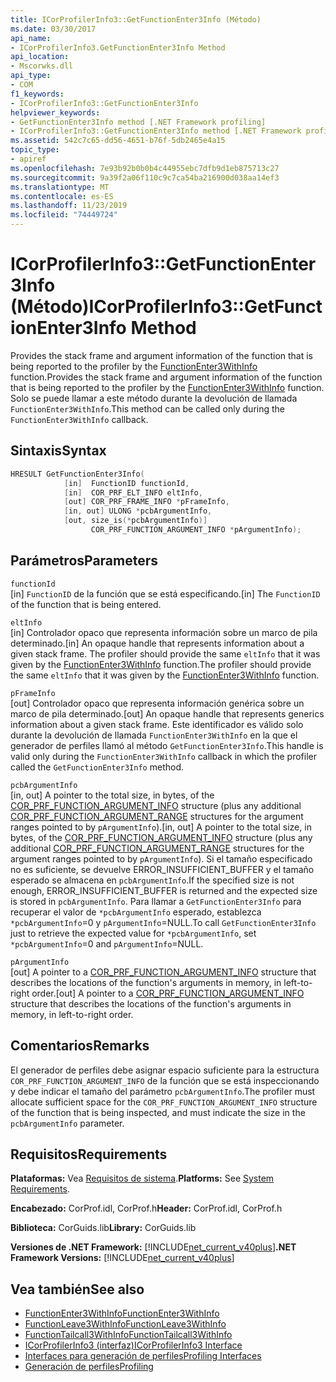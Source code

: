 ```yaml
---
title: ICorProfilerInfo3::GetFunctionEnter3Info (Método)
ms.date: 03/30/2017
api_name:
- ICorProfilerInfo3.GetFunctionEnter3Info Method
api_location:
- Mscorwks.dll
api_type:
- COM
f1_keywords:
- ICorProfilerInfo3::GetFunctionEnter3Info
helpviewer_keywords:
- GetFunctionEnter3Info method [.NET Framework profiling]
- ICorProfilerInfo3::GetFunctionEnter3Info method [.NET Framework profiling]
ms.assetid: 542c7c65-dd56-4651-b76f-5db2465e4a15
topic_type:
- apiref
ms.openlocfilehash: 7e93b92b0b0b4c44955ebc7dfb9d1eb875713c27
ms.sourcegitcommit: 9a39f2a06f110c9c7ca54ba216900d038aa14ef3
ms.translationtype: MT
ms.contentlocale: es-ES
ms.lasthandoff: 11/23/2019
ms.locfileid: "74449724"
---
```

# <a name="icorprofilerinfo3getfunctionenter3info-method"></a><span data-ttu-id="3a23f-102">ICorProfilerInfo3::GetFunctionEnter3Info (Método)</span><span class="sxs-lookup"><span data-stu-id="3a23f-102">ICorProfilerInfo3::GetFunctionEnter3Info Method</span></span>
<span data-ttu-id="3a23f-103">Provides the stack frame and argument information of the function that is being reported to the profiler by the [FunctionEnter3WithInfo](../../../../docs/framework/unmanaged-api/profiling/functionenter3withinfo-function.md) function.</span><span class="sxs-lookup"><span data-stu-id="3a23f-103">Provides the stack frame and argument information of the function that is being reported to the profiler by the [FunctionEnter3WithInfo](../../../../docs/framework/unmanaged-api/profiling/functionenter3withinfo-function.md) function.</span></span> <span data-ttu-id="3a23f-104">Solo se puede llamar a este método durante la devolución de llamada `FunctionEnter3WithInfo`.</span><span class="sxs-lookup"><span data-stu-id="3a23f-104">This method can be called only during the `FunctionEnter3WithInfo` callback.</span></span>  
  
## <a name="syntax"></a><span data-ttu-id="3a23f-105">Sintaxis</span><span class="sxs-lookup"><span data-stu-id="3a23f-105">Syntax</span></span>  
  
```cpp  
HRESULT GetFunctionEnter3Info(  
            [in]  FunctionID functionId,   
            [in]  COR_PRF_ELT_INFO eltInfo,  
            [out] COR_PRF_FRAME_INFO *pFrameInfo,  
            [in, out] ULONG *pcbArgumentInfo,  
            [out, size_is(*pcbArgumentInfo)]  
                  COR_PRF_FUNCTION_ARGUMENT_INFO *pArgumentInfo);  
```  
  
## <a name="parameters"></a><span data-ttu-id="3a23f-106">Parámetros</span><span class="sxs-lookup"><span data-stu-id="3a23f-106">Parameters</span></span>  
 `functionId`  
 <span data-ttu-id="3a23f-107">[in] `FunctionID` de la función que se está especificando.</span><span class="sxs-lookup"><span data-stu-id="3a23f-107">[in] The `FunctionID` of the function that is being entered.</span></span>  
  
 `eltInfo`  
 <span data-ttu-id="3a23f-108">[in] Controlador opaco que representa información sobre un marco de pila determinado.</span><span class="sxs-lookup"><span data-stu-id="3a23f-108">[in] An opaque handle that represents information about a given stack frame.</span></span> <span data-ttu-id="3a23f-109">The profiler should provide the same `eltInfo` that it was given by the [FunctionEnter3WithInfo](../../../../docs/framework/unmanaged-api/profiling/functionenter3withinfo-function.md) function.</span><span class="sxs-lookup"><span data-stu-id="3a23f-109">The profiler should provide the same `eltInfo` that it was given by the [FunctionEnter3WithInfo](../../../../docs/framework/unmanaged-api/profiling/functionenter3withinfo-function.md) function.</span></span>  
  
 `pFrameInfo`  
 <span data-ttu-id="3a23f-110">[out] Controlador opaco que representa información genérica sobre un marco de pila determinado.</span><span class="sxs-lookup"><span data-stu-id="3a23f-110">[out] An opaque handle that represents generics information about a given stack frame.</span></span> <span data-ttu-id="3a23f-111">Este identificador es válido solo durante la devolución de llamada `FunctionEnter3WithInfo` en la que el generador de perfiles llamó al método `GetFunctionEnter3Info`.</span><span class="sxs-lookup"><span data-stu-id="3a23f-111">This handle is valid only during the `FunctionEnter3WithInfo` callback in which the profiler called the `GetFunctionEnter3Info` method.</span></span>  
  
 `pcbArgumentInfo`  
 <span data-ttu-id="3a23f-112">[in, out] A pointer to the total size, in bytes, of the [COR_PRF_FUNCTION_ARGUMENT_INFO](../../../../docs/framework/unmanaged-api/profiling/cor-prf-function-argument-info-structure.md) structure (plus any additional [COR_PRF_FUNCTION_ARGUMENT_RANGE](../../../../docs/framework/unmanaged-api/profiling/cor-prf-function-argument-range-structure.md) structures for the argument ranges pointed to by `pArgumentInfo`).</span><span class="sxs-lookup"><span data-stu-id="3a23f-112">[in, out] A pointer to the total size, in bytes, of the [COR_PRF_FUNCTION_ARGUMENT_INFO](../../../../docs/framework/unmanaged-api/profiling/cor-prf-function-argument-info-structure.md) structure (plus any additional [COR_PRF_FUNCTION_ARGUMENT_RANGE](../../../../docs/framework/unmanaged-api/profiling/cor-prf-function-argument-range-structure.md) structures for the argument ranges pointed to by `pArgumentInfo`).</span></span> <span data-ttu-id="3a23f-113">Si el tamaño especificado no es suficiente, se devuelve ERROR_INSUFFICIENT_BUFFER y el tamaño esperado se almacena en `pcbArgumentInfo`.</span><span class="sxs-lookup"><span data-stu-id="3a23f-113">If the specified size is not enough, ERROR_INSUFFICIENT_BUFFER is returned and the expected size is stored in `pcbArgumentInfo`.</span></span> <span data-ttu-id="3a23f-114">Para llamar a `GetFunctionEnter3Info` para recuperar el valor de `*pcbArgumentInfo` esperado, establezca `*pcbArgumentInfo`=0 y `pArgumentInfo`=NULL.</span><span class="sxs-lookup"><span data-stu-id="3a23f-114">To call `GetFunctionEnter3Info` just to retrieve the expected value for `*pcbArgumentInfo`, set `*pcbArgumentInfo`=0 and `pArgumentInfo`=NULL.</span></span>  
  
 `pArgumentInfo`  
 <span data-ttu-id="3a23f-115">[out] A pointer to a [COR_PRF_FUNCTION_ARGUMENT_INFO](../../../../docs/framework/unmanaged-api/profiling/cor-prf-function-argument-info-structure.md) structure that describes the locations of the function's arguments in memory, in left-to-right order.</span><span class="sxs-lookup"><span data-stu-id="3a23f-115">[out] A pointer to a [COR_PRF_FUNCTION_ARGUMENT_INFO](../../../../docs/framework/unmanaged-api/profiling/cor-prf-function-argument-info-structure.md) structure that describes the locations of the function's arguments in memory, in left-to-right order.</span></span>  
  
## <a name="remarks"></a><span data-ttu-id="3a23f-116">Comentarios</span><span class="sxs-lookup"><span data-stu-id="3a23f-116">Remarks</span></span>  
 <span data-ttu-id="3a23f-117">El generador de perfiles debe asignar espacio suficiente para la estructura `COR_PRF_FUNCTION_ARGUMENT_INFO` de la función que se está inspeccionando y debe indicar el tamaño del parámetro `pcbArgumentInfo`.</span><span class="sxs-lookup"><span data-stu-id="3a23f-117">The profiler must allocate sufficient space for the `COR_PRF_FUNCTION_ARGUMENT_INFO` structure of the function that is being inspected, and must indicate the size in the `pcbArgumentInfo` parameter.</span></span>  
  
## <a name="requirements"></a><span data-ttu-id="3a23f-118">Requisitos</span><span class="sxs-lookup"><span data-stu-id="3a23f-118">Requirements</span></span>  
 <span data-ttu-id="3a23f-119">**Plataformas:** Vea [Requisitos de sistema](../../../../docs/framework/get-started/system-requirements.md).</span><span class="sxs-lookup"><span data-stu-id="3a23f-119">**Platforms:** See [System Requirements](../../../../docs/framework/get-started/system-requirements.md).</span></span>  
  
 <span data-ttu-id="3a23f-120">**Encabezado:** CorProf.idl, CorProf.h</span><span class="sxs-lookup"><span data-stu-id="3a23f-120">**Header:** CorProf.idl, CorProf.h</span></span>  
  
 <span data-ttu-id="3a23f-121">**Biblioteca:** CorGuids.lib</span><span class="sxs-lookup"><span data-stu-id="3a23f-121">**Library:** CorGuids.lib</span></span>  
  
 <span data-ttu-id="3a23f-122">**Versiones de .NET Framework:** [!INCLUDE[net_current_v40plus](../../../../includes/net-current-v40plus-md.md)]</span><span class="sxs-lookup"><span data-stu-id="3a23f-122">**.NET Framework Versions:** [!INCLUDE[net_current_v40plus](../../../../includes/net-current-v40plus-md.md)]</span></span>  
  
## <a name="see-also"></a><span data-ttu-id="3a23f-123">Vea también</span><span class="sxs-lookup"><span data-stu-id="3a23f-123">See also</span></span>

- [<span data-ttu-id="3a23f-124">FunctionEnter3WithInfo</span><span class="sxs-lookup"><span data-stu-id="3a23f-124">FunctionEnter3WithInfo</span></span>](../../../../docs/framework/unmanaged-api/profiling/functionenter3withinfo-function.md)
- [<span data-ttu-id="3a23f-125">FunctionLeave3WithInfo</span><span class="sxs-lookup"><span data-stu-id="3a23f-125">FunctionLeave3WithInfo</span></span>](../../../../docs/framework/unmanaged-api/profiling/functionleave3withinfo-function.md)
- [<span data-ttu-id="3a23f-126">FunctionTailcall3WithInfo</span><span class="sxs-lookup"><span data-stu-id="3a23f-126">FunctionTailcall3WithInfo</span></span>](../../../../docs/framework/unmanaged-api/profiling/functiontailcall3withinfo-function.md)
- [<span data-ttu-id="3a23f-127">ICorProfilerInfo3 (interfaz)</span><span class="sxs-lookup"><span data-stu-id="3a23f-127">ICorProfilerInfo3 Interface</span></span>](../../../../docs/framework/unmanaged-api/profiling/icorprofilerinfo3-interface.md)
- [<span data-ttu-id="3a23f-128">Interfaces para generación de perfiles</span><span class="sxs-lookup"><span data-stu-id="3a23f-128">Profiling Interfaces</span></span>](../../../../docs/framework/unmanaged-api/profiling/profiling-interfaces.md)
- [<span data-ttu-id="3a23f-129">Generación de perfiles</span><span class="sxs-lookup"><span data-stu-id="3a23f-129">Profiling</span></span>](../../../../docs/framework/unmanaged-api/profiling/index.md)
